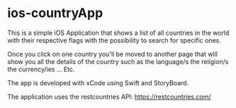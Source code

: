 # ios-countryApp 
This is a simple iOS Application that shows a list of all countries in the world with their respective flags with the possibility to search for specific ones. 

Once you click on one country you'll be moved to another page that will show you all the details of the country such as the language/s the religion/s the currency/ies ... Etc.

The app is developed with xCode using Swift and StoryBoard. 

The application uses the restcountries API: https://restcountries.com/
